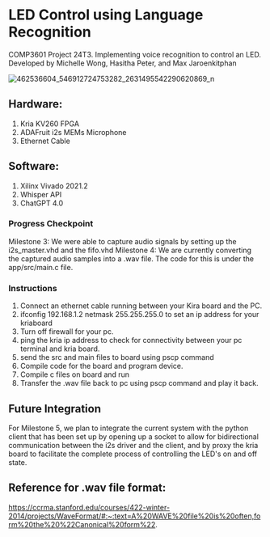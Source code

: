 # LED Control using Language Recognition

COMP3601 Project 24T3. Implementing voice recognition to control an LED. 
Developed by Michelle Wong, Hasitha Peter, and Max Jaroenkitphan

![462536604_546912724753282_2631495542290620869_n](https://github.com/user-attachments/assets/dfdc54bb-c350-4450-8c1d-1fa393f99e07)


## Hardware:
1. Kria KV260 FPGA
2. ADAFruit i2s MEMs Microphone
3. Ethernet Cable
   
## Software:
1. Xilinx Vivado 2021.2
2. Whisper API
3. ChatGPT 4.0


### Progress Checkpoint
Milestone 3: We were able to capture audio signals by setting up the i2s_master.vhd and the fifo.vhd
Milestone 4: We are currently converting the captured audio samples into a .wav file. The code for this is under the app/src/main.c file.

### Instructions 
1. Connect an ethernet cable running between your Kira board and the PC.
2. ifconfig 192.168.1.2 netmask 255.255.255.0 to set an ip address for your kriaboard
3. Turn off firewall for your pc.
4. ping the kria ip address to check for connectivity between your pc terminal and kria board.
5. send the src and main files to board using pscp command
6. Compile code for the board and program device.
7. Compile c files on board and run
8. Transfer the .wav file back to pc using pscp command and play it back.

## Future Integration
For Milestone 5, we plan to integrate the current system with the python client that has been set up by opening up a socket to allow for bidirectional communication between the i2s driver and the client, and by proxy the kria board to facilitate the complete process of controlling the LED's on and off state.

## Reference for .wav file format: 
https://ccrma.stanford.edu/courses/422-winter-2014/projects/WaveFormat/#:~:text=A%20WAVE%20file%20is%20often,form%20the%20%22Canonical%20form%22.

